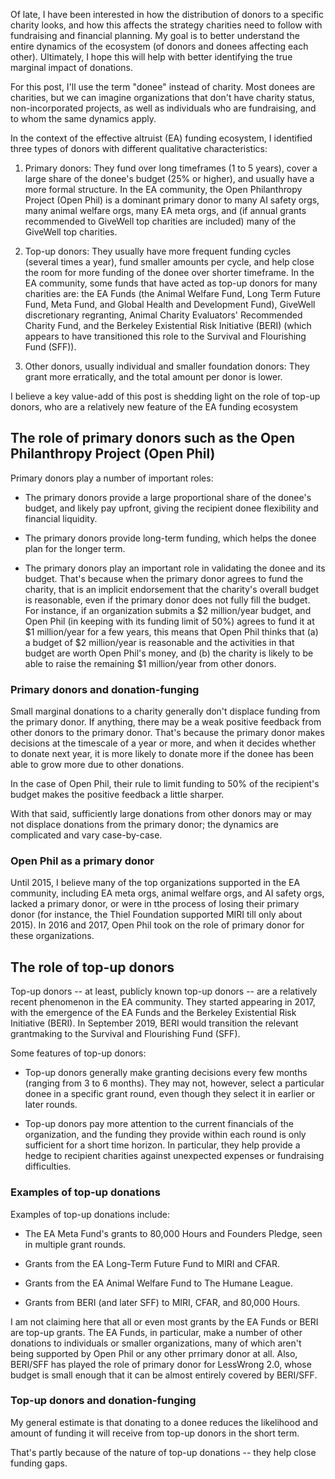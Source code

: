 Of late, I have been interested in how the distribution of donors to a
specific charity looks, and how this affects the strategy charities
need to follow with fundraising and financial planning. My goal is to
better understand the entire dynamics of the ecosystem (of donors and
donees affecting each other). Ultimately, I hope this will help with
better identifying the true marginal impact of donations.

For this post, I'll use the term "donee" instead of charity. Most
donees are charities, but we can imagine organizations that don't have
charity status, non-incorporated projects, as well as individuals who
are fundraising, and to whom the same dynamics apply.

In the context of the effective altruist (EA) funding ecosystem, I
identified three types of donors with different qualitative
characteristics:

1. Primary donors: They fund over long timeframes (1 to 5 years),
   cover a large share of the donee's budget (25% or higher), and
   usually have a more formal structure. In the EA community, the Open
   Philanthropy Project (Open Phil) is a dominant primary donor to
   many AI safety orgs, many animal welfare orgs, many EA meta orgs,
   and (if annual grants recommended to GiveWell top charities are
   included) many of the GiveWell top charities.

2. Top-up donors: They usually have more frequent funding cycles
   (several times a year), fund smaller amounts per cycle, and help
   close the room for more funding of the donee over shorter
   timeframe. In the EA community, some funds that have acted as
   top-up donors for many charities are: the EA Funds (the Animal
   Welfare Fund, Long Term Future Fund, Meta Fund, and Global Health
   and Development Fund), GiveWell discretionary regranting, Animal
   Charity Evaluators' Recommended Charity Fund, and the Berkeley
   Existential Risk Initiative (BERI) (which appears to have
   transitioned this role to the Survival and Flourishing Fund (SFF)).

3. Other donors, usually individual and smaller foundation donors:
   They grant more erratically, and the total amount per donor is
   lower.

I believe a key value-add of this post is shedding light on the role
of top-up donors, who are a relatively new feature of the EA funding
ecosystem

## The role of primary donors such as the Open Philanthropy Project (Open Phil)

Primary donors play a number of important roles:

* The primary donors provide a large proportional share of the
  donee's budget, and likely pay upfront, giving the recipient
  donee flexibility and financial liquidity.

* The primary donors provide long-term funding, which helps the
  donee plan for the longer term.

* The primary donors play an important role in validating the
  donee and its budget. That's because when the primary
  donor agrees to fund the charity, that is an implicit endorsement
  that the charity's overall budget is reasonable, even if the primary
  donor does not fully fill the budget. For instance, if an
  organization submits a $2 million/year budget, and Open Phil (in
  keeping with its funding limit of 50%) agrees to fund it at $1
  million/year for a few years, this means that Open Phil thinks that
  (a) a budget of $2 million/year is reasonable and the activities in
  that budget are worth Open Phil's money, and (b) the charity is
  likely to be able to raise the remaining $1 million/year from other
  donors.

### Primary donors and donation-funging

Small marginal donations to a charity generally don't displace funding
from the primary donor. If anything, there may be a weak positive
feedback from other donors to the primary donor. That's because the
primary donor makes decisions at the timescale of a year or more, and
when it decides whether to donate next year, it is more likely to
donate more if the donee has been able to grow more due to
other donations.

In the case of Open Phil, their rule to limit funding to 50% of the
recipient's budget makes the positive feedback a little sharper.

With that said, sufficiently large donations from other donors may or
may not displace donations from the primary donor; the dynamics are
complicated and vary case-by-case.

### Open Phil as a primary donor

Until 2015, I believe many of the top organizations supported in the
EA community, including EA meta orgs, animal welfare orgs, and AI
safety orgs, lacked a primary donor, or were in tthe process of losing
their primary donor (for instance, the Thiel Foundation supported MIRI
till only about 2015). In 2016 and 2017, Open Phil took on the role of
primary donor for these organizations.

## The role of top-up donors

Top-up donors -- at least, publicly known top-up donors -- are a
relatively recent phenomenon in the EA community. They started
appearing in 2017, with the emergence of the EA Funds and the Berkeley
Existential Risk Initiative (BERI). In September 2019, BERI would
transition the relevant grantmaking to the Survival and Flourishing
Fund (SFF).

Some features of top-up donors:

* Top-up donors generally make granting decisions every few months
  (ranging from 3 to 6 months). They may not, however, select a
  particular donee in a specific grant round, even though they
  select it in earlier or later rounds.

* Top-up donors pay more attention to the current financials of the
  organization, and the funding they provide within each round is only
  sufficient for a short time horizon. In particular, they help
  provide a hedge to recipient charities against unexpected expenses
  or fundraising difficulties.

### Examples of top-up donations

Examples of top-up donations include:

* The EA Meta Fund's grants to 80,000 Hours and Founders Pledge, seen
  in multiple grant rounds.

* Grants from the EA Long-Term Future Fund to MIRI and CFAR.

* Grants from the EA Animal Welfare Fund to The Humane League.

* Grants from BERI (and later SFF) to MIRI, CFAR, and 80,000 Hours.

I am not claiming here that all or even most grants by the EA Funds or
BERI are top-up grants. The EA Funds, in particular, make a number of
other donations to individuals or smaller organizations, many of which
aren't being supported by Open Phil or any other prrimary donor at
all. Also, BERI/SFF has played the role of primary donor for LessWrong
2.0, whose budget is small enough that it can be almost entirely
covered by BERI/SFF.

### Top-up donors and donation-funging

My general estimate is that donating to a donee reduces the
likelihood and amount of funding it will receive from top-up donors in
the short term.

That's partly because of the nature of top-up donations -- they help
close funding gaps.
